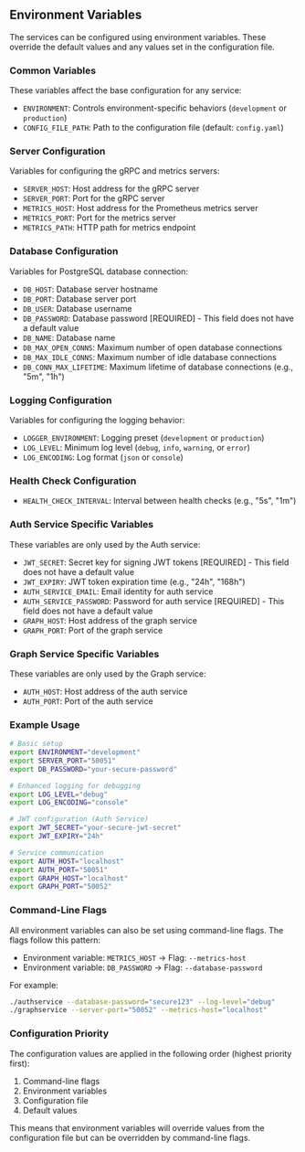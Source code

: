 ## Environment Variables

The services can be configured using environment variables. These override the default values and any values set in the configuration file.

### Common Variables
These variables affect the base configuration for any service:
- `ENVIRONMENT`: Controls environment-specific behaviors (`development` or `production`)
- `CONFIG_FILE_PATH`: Path to the configuration file (default: `config.yaml`)

### Server Configuration
Variables for configuring the gRPC and metrics servers:
- `SERVER_HOST`: Host address for the gRPC server
- `SERVER_PORT`: Port for the gRPC server
- `METRICS_HOST`: Host address for the Prometheus metrics server
- `METRICS_PORT`: Port for the metrics server
- `METRICS_PATH`: HTTP path for metrics endpoint

### Database Configuration
Variables for PostgreSQL database connection:
- `DB_HOST`: Database server hostname
- `DB_PORT`: Database server port
- `DB_USER`: Database username
- `DB_PASSWORD`: Database password [REQUIRED] - This field does not have a default value
- `DB_NAME`: Database name
- `DB_MAX_OPEN_CONNS`: Maximum number of open database connections
- `DB_MAX_IDLE_CONNS`: Maximum number of idle database connections
- `DB_CONN_MAX_LIFETIME`: Maximum lifetime of database connections (e.g., "5m", "1h")

### Logging Configuration
Variables for configuring the logging behavior:
- `LOGGER_ENVIRONMENT`: Logging preset (`development` or `production`)
- `LOG_LEVEL`: Minimum log level (`debug`, `info`, `warning`, or `error`)
- `LOG_ENCODING`: Log format (`json` or `console`)

### Health Check Configuration
- `HEALTH_CHECK_INTERVAL`: Interval between health checks (e.g., "5s", "1m")

### Auth Service Specific Variables
These variables are only used by the Auth service:
- `JWT_SECRET`: Secret key for signing JWT tokens [REQUIRED] - This field does not have a default value
- `JWT_EXPIRY`: JWT token expiration time (e.g., "24h", "168h")
- `AUTH_SERVICE_EMAIL`: Email identity for auth service
- `AUTH_SERVICE_PASSWORD`: Password for auth service [REQUIRED] - This field does not have a default value
- `GRAPH_HOST`: Host address of the graph service
- `GRAPH_PORT`: Port of the graph service

### Graph Service Specific Variables
These variables are only used by the Graph service:
- `AUTH_HOST`: Host address of the auth service
- `AUTH_PORT`: Port of the auth service

### Example Usage
```bash
# Basic setup
export ENVIRONMENT="development"
export SERVER_PORT="50051"
export DB_PASSWORD="your-secure-password"

# Enhanced logging for debugging
export LOG_LEVEL="debug"
export LOG_ENCODING="console"

# JWT configuration (Auth Service)
export JWT_SECRET="your-secure-jwt-secret"
export JWT_EXPIRY="24h"

# Service communication
export AUTH_HOST="localhost"
export AUTH_PORT="50051"
export GRAPH_HOST="localhost"
export GRAPH_PORT="50052"
```

### Command-Line Flags
All environment variables can also be set using command-line flags. The flags follow this pattern:
- Environment variable: `METRICS_HOST` → Flag: `--metrics-host`
- Environment variable: `DB_PASSWORD` → Flag: `--database-password`

For example:
```bash
./authservice --database-password="secure123" --log-level="debug"
./graphservice --server-port="50052" --metrics-host="localhost"
```

### Configuration Priority
The configuration values are applied in the following order (highest priority first):
1. Command-line flags
2. Environment variables
3. Configuration file
4. Default values

This means that environment variables will override values from the configuration file but can be overridden by command-line flags.